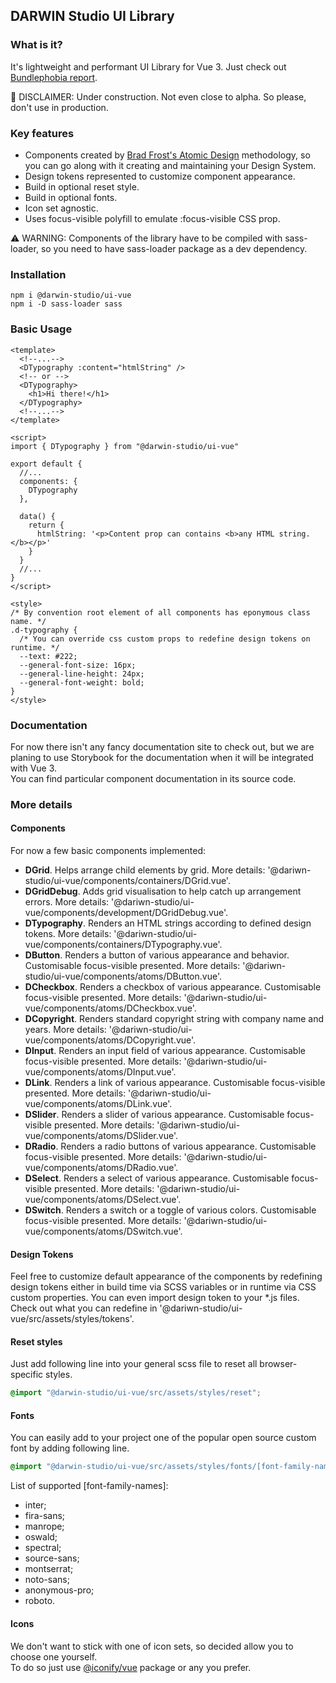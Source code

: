 ## DARWIN Studio UI Library

### What is it?
It's lightweight and performant UI Library for Vue 3. 
Just check out [Bundlephobia report](https://bundlephobia.com/result?p=@darwin-studio/ui-vue).

🚧 DISCLAIMER: Under construction. Not even close to alpha. So please, don't use in production.

### Key features
- Components created by [Brad Frost's Atomic Design](https://atomicdesign.bradfrost.com/) methodology, so you can go along with it creating and maintaining your Design System.  
- Design tokens represented to customize component appearance.    
- Build in optional reset style.
- Build in optional fonts.
- Icon set agnostic.
- Uses focus-visible polyfill to emulate :focus-visible CSS prop.

⚠ WARNING: Components of the library have to be compiled with sass-loader, so you need to have sass-loader package as a dev dependency. 

### Installation
```shell script
npm i @darwin-studio/ui-vue
npm i -D sass-loader sass
```  

### Basic Usage
```vue
<template>
  <!--...-->
  <DTypography :content="htmlString" />
  <!-- or -->
  <DTypography>
    <h1>Hi there!</h1>
  </DTypography>
  <!--...-->
</template>

<script>
import { DTypography } from "@darwin-studio/ui-vue"

export default {
  //...
  components: {
    DTypography
  },

  data() {
    return {
      htmlString: '<p>Content prop can contains <b>any HTML string.</b></p>'
    }
  }
  //...
}
</script>

<style>
/* By convention root element of all components has eponymous class name. */
.d-typography {
  /* You can override css custom props to redefine design tokens on runtime. */
  --text: #222;
  --general-font-size: 16px;
  --general-line-height: 24px;
  --general-font-weight: bold;
}
</style>
```   

### Documentation

For now there isn't any fancy documentation site to check out, 
but we are planing to use Storybook for the documentation when it will be integrated with Vue 3.   
You can find particular component documentation in its source code. 

### More details  

#### Components

For now a few basic components implemented: 
* **DGrid**. Helps arrange child elements by grid. 
More details: '@dariwn-studio/ui-vue/components/containers/DGrid.vue'.
* **DGridDebug**. Adds grid visualisation to help catch up arrangement errors. 
More details: '@dariwn-studio/ui-vue/components/development/DGridDebug.vue'.
* **DTypography**. Renders an HTML strings according to defined design tokens. 
More details: '@dariwn-studio/ui-vue/components/containers/DTypography.vue'.
* **DButton**. Renders a button of various appearance and behavior. 
Customisable focus-visible presented. More details: '@dariwn-studio/ui-vue/components/atoms/DButton.vue'.
* **DCheckbox**. Renders a checkbox of various appearance. 
Customisable focus-visible presented. More details: '@dariwn-studio/ui-vue/components/atoms/DCheckbox.vue'.
* **DCopyright**. Renders standard copyright string with company name and years. 
More details: '@dariwn-studio/ui-vue/components/atoms/DCopyright.vue'.
* **DInput**. Renders an input field of various appearance. 
Customisable focus-visible presented. More details: '@dariwn-studio/ui-vue/components/atoms/DInput.vue'.
* **DLink**. Renders a link of various appearance. 
Customisable focus-visible presented. More details: '@dariwn-studio/ui-vue/components/atoms/DLink.vue'.
* **DSlider**. Renders a slider of various appearance. 
Customisable focus-visible presented. More details: '@dariwn-studio/ui-vue/components/atoms/DSlider.vue'.
* **DRadio**. Renders a radio buttons of various appearance. 
Customisable focus-visible presented. More details: '@dariwn-studio/ui-vue/components/atoms/DRadio.vue'.
* **DSelect**. Renders a select of various appearance. 
Customisable focus-visible presented. More details: '@dariwn-studio/ui-vue/components/atoms/DSelect.vue'.
* **DSwitch**. Renders a switch or a toggle of various colors. 
Customisable focus-visible presented. More details: '@dariwn-studio/ui-vue/components/atoms/DSwitch.vue'.

#### Design Tokens  

Feel free to customize default appearance of the components by 
redefining design tokens either in build time via SCSS variables or 
in runtime via CSS custom properties. 
You can even import design token to your *.js files. 
Check out what you can redefine in '@dariwn-studio/ui-vue/src/assets/styles/tokens'.

#### Reset styles  

Just add following line into your general scss file to reset all browser-specific styles.
```scss
@import "@darwin-studio/ui-vue/src/assets/styles/reset";
```

#### Fonts  

You can easily add to your project one of the popular open source custom font by adding following line. 
```scss
@import "@darwin-studio/ui-vue/src/assets/styles/fonts/[font-family-name]";
```
List of supported [font-family-names]:  
- inter;
- fira-sans;
- manrope;
- oswald;
- spectral;
- source-sans;
- montserrat;
- noto-sans;
- anonymous-pro;
- roboto.

#### Icons  

We don't want to stick with one of icon sets, so decided allow you to choose one yourself.  
To do so just use [@iconify/vue](https://docs.iconify.design/implementations/vue/) package or any you prefer.

